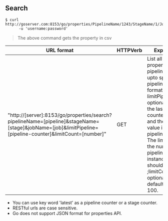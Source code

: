 ## Search
```shell
$ curl http://goserver.com:8153/go/properties/PipelineName/1243/StageName/1/JobName/PropertyName
      -u 'username:password'
```
> The above command gets the property in csv

| URL format | HTTPVerb | Explanation |
|------------|----------|-------------|
| "http://[server]:8153/go/properties/search?pipelineName=[pipeline]&stageName=[stage]&jobName=[job]&limitPipeline=[pipeline-counter]&limitCount=[number]" | GET | List all historical properties for the pipeline/stage/job upto specified pipeline in csv format. The limitPipeline is optional, which is the last pipeline counter in the list and the default value is the latest pipeline instance. The limitCount is the number of pipeline instances that Go should return. ;limitCount is optional and its default value is 100. |

-   You can use key word 'latest' as a pipeline counter or a stage counter.
-   RESTful urls are case sensitive.
-   Go does not support JSON format for properties API.